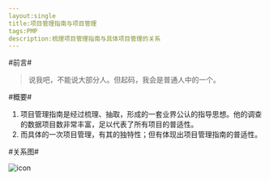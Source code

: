 ```yaml
---
layout:single 
title:项目管理指南与项目管理 
tags:PMP 
description:梳理项目管理指南与具体项目管理的关系 
---
```


#前言#

> 说我吧，不能说大部分人。但起码，我会是普通人中的一个。


#概要#

1. 项目管理指南是经过梳理、抽取，形成的一套业界公认的指导思想。他的调查的数据项目数非常丰富，足以代表了所有项目的普适性。
2. 而具体的一次项目管理，有其的独特性；但有体现出项目管理指南的普适性。

#关系图#

![icon](http://mybu.github.io/images/pmp/学习项目管理指南前文.png)
